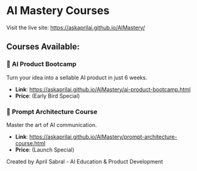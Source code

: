 # AI Mastery Courses

Visit the live site: https://askaprilai.github.io/AIMastery/

## Courses Available:

### 🚀 AI Product Bootcamp
Turn your idea into a sellable AI product in just 6 weeks.
- **Link**: https://askaprilai.github.io/AIMastery/ai-product-bootcamp.html
- **Price**:  (Early Bird Special)

### 🎯 Prompt Architecture Course  
Master the art of AI communication.
- **Link**: https://askaprilai.github.io/AIMastery/prompt-architecture-course.html
- **Price**:  (Launch Special)

Created by April Sabral - AI Education & Product Development
